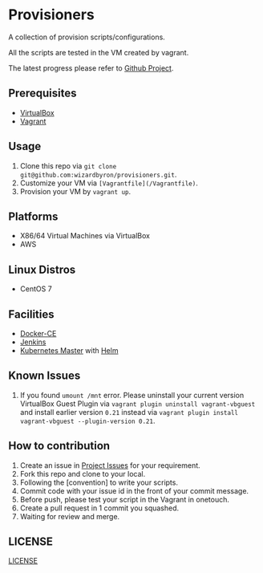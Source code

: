 # Provisioners

A collection of provision scripts/configurations. 

All the scripts are tested in the VM created by vagrant.

The latest progress please refer to [Github Project](https://github.com/wizardbyron/provisioners/projects/1).

## Prerequisites

* [VirtualBox](https://www.virtualbox.org/)
* [Vagrant](https://vagrantup.com/)

## Usage

1. Clone this repo via `git clone git@github.com:wizardbyron/provisioners.git`.
2. Customize your VM via `[Vagrantfile](/Vagrantfile)`.
3. Provision your VM by `vagrant up`.

## Platforms

* X86/64 Virtual Machines via VirtualBox
* AWS

## Linux Distros

* CentOS 7

## Facilities

* [Docker-CE](https://www.docker.com)
* [Jenkins](https://www.jenkins.io)
* [Kubernetes Master](https://kubernetes.io) with [Helm](https://helm.sh)

## Known Issues

1. If you found `umount /mnt` error. Please uninstall your current version VirtualBox Guest Plugin via `vagrant plugin uninstall vagrant-vbguest` and install earlier version `0.21` instead via `vagrant plugin install vagrant-vbguest --plugin-version 0.21`.


## How to contribution

1. Create an issue in [Project Issues](https://github.com/wizardbyron/provisioners/issues) for your requirement.
2. Fork this repo and clone to your local.
3. Following the [convention] to write your scripts.
4. Commit code with your issue id in the front of your commit message.
5. Before push, please test your script in the Vagrant in onetouch.
6. Create a pull request in 1 commit you squashed.
7. Waiting for review and merge.

## LICENSE

[LICENSE](/LICENSE)
